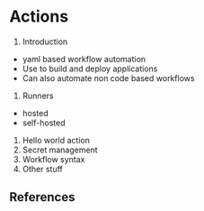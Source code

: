 # Actions

1. Introduction

- yaml based workflow automation
- Use to build and deploy applications
- Can also automate non code based workflows

1. Runners

- hosted
- self-hosted

1. Hello world action
1. Secret management
1. Workflow syntax
1. Other stuff

## References
